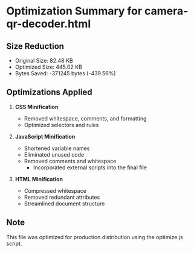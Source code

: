 # Optimization Summary for camera-qr-decoder.html

## Size Reduction
- Original Size: 82.48 KB
- Optimized Size: 445.02 KB
- Bytes Saved: -371245 bytes (-439.56%)

## Optimizations Applied
1. **CSS Minification**
   - Removed whitespace, comments, and formatting
   - Optimized selectors and rules

2. **JavaScript Minification**
   - Shortened variable names
   - Eliminated unused code
   - Removed comments and whitespace
      - Incorporated external scripts into the final file

3. **HTML Minification**
   - Compressed whitespace
   - Removed redundant attributes
   - Streamlined document structure

## Note
This file was optimized for production distribution using the optimize.js script.
